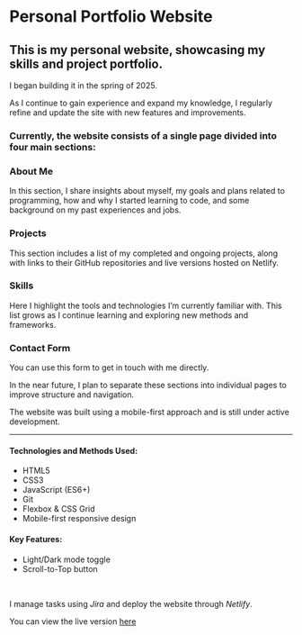 <h1>Personal Portfolio Website</h1>
<h2>This is my personal website, showcasing my skills and project portfolio.</h2>

<p>I began building it in the spring of 2025.</p>
<p>As I continue to gain experience and expand my knowledge, I regularly refine and update the site with new features and improvements.</p>

<h3>Currently, the website consists of a single page divided into four main sections:</h3>

<h3>About Me</h3>
<p>In this section, I share insights about myself, my goals and plans related to programming, how and why I started learning to code, and some background on my past experiences and jobs.</p>

<h3>Projects</h3>
<p>This section includes a list of my completed and ongoing projects, along with links to their GitHub repositories and live versions hosted on Netlify.</p>

<h3>Skills</h3>
<p>Here I highlight the tools and technologies I’m currently familiar with. This list grows as I continue learning and exploring new methods and frameworks.</p>

<h3>Contact Form</h3>
<p>You can use this form to get in touch with me directly.</p>

<p>In the near future, I plan to separate these sections into individual pages to improve structure and navigation.</p>
<p>The website was built using a mobile-first approach and is still under active development.</p>
<hr>

<h4>Technologies and Methods Used:</h4>

<ul>
  <li>HTML5</li>
  <li>CSS3</li>
  <li>JavaScript (ES6+)</li>
  <li>Git</li>
  <li>Flexbox & CSS Grid</li>
  <li>Mobile-first responsive design</li>
</ul>

<h4>Key Features:</h4>

<ul>
  <li>Light/Dark mode toggle</li>
  <li>Scroll-to-Top button</li>
</ul>
<br>

<p>I manage tasks using <em>Jira</em> and deploy the website through <em>Netlify</em>.</p>
<p>You can view the live version <a href="https://personalwebsitextralvl.netlify.app/">here</a></p>
